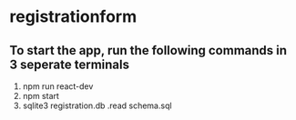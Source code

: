 # registrationform

## To start the app, run the following commands in 3 seperate terminals
1. npm run react-dev
2. npm start
3. sqlite3 registration.db
   .read schema.sql

